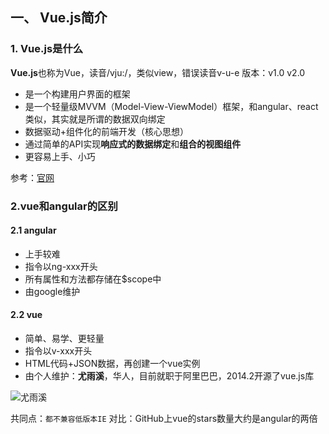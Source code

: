 ## 一、 Vue.js简介

### 1. Vue.js是什么
  **Vue.js**也称为Vue，读音/vju:/，类似view，错误读音v-u-e
  版本：v1.0 v2.0

  + 是一个构建用户界面的框架
  + 是一个轻量级MVVM（Model-View-ViewModel）框架，和angular、react类似，其实就是所谓的数据双向绑定
  + 数据驱动+组件化的前端开发（核心思想）
  + 通过简单的API实现**响应式的数据绑定**和**组合的视图组件**
  + 更容易上手、小巧

  参考：[官网](https://cn.vuejs.org/)

### 2.vue和angular的区别

#### 2.1 angular
  + 上手较难
  + 指令以ng-xxx开头
  + 所有属性和方法都存储在$scope中
  + 由google维护

#### 2.2 vue
  + 简单、易学、更轻量
  + 指令以v-xxx开头
  + HTML代码+JSON数据，再创建一个vue实例
  + 由个人维护：**尤雨溪**，华人，目前就职于阿里巴巴，2014.2开源了vue.js库

 ![尤雨溪](https://gss1.bdstatic.com/9vo3dSag_xI4khGkpoWK1HF6hhy/baike/c0%3Dbaike80%2C5%2C5%2C80%2C26/sign=d49c7e60ee1190ef15f69a8daf72f673/4afbfbedab64034f29596c8ba6c379310b551da2.jpg)

 共同点：`都不兼容低版本IE`
 对比：GitHub上vue的stars数量大约是angular的两倍

